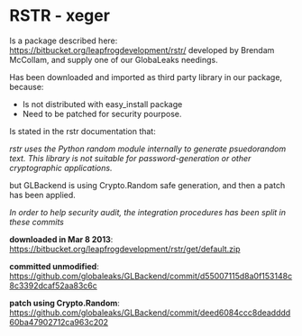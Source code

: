 # RSTR - xeger

Is a package described here: https://bitbucket.org/leapfrogdevelopment/rstr/ developed 
by Brendam McCollam, and supply one of our GlobaLeaks needings. 

Has been downloaded and imported as third party library in our package, because:

  * Is not distributed with easy\_install package
  * Need to be patched for security pourpose.

Is stated in the rstr documentation that:

*rstr uses the Python random module internally to generate psuedorandom text.
This library is not suitable for password-generation or other cryptographic applications.*

but GLBackend is using Crypto.Random safe generation, and then a patch has been applied. 


*In order to help security audit, the integration procedures has been split in these commits*

**downloaded in Mar 8 2013**: https://bitbucket.org/leapfrogdevelopment/rstr/get/default.zip

**committed unmodified**: https://github.com/globaleaks/GLBackend/commit/d55007115d8a0f153148c8c3392dcaf52aa83c6c

**patch using Crypto.Random**: https://github.com/globaleaks/GLBackend/commit/deed6084ccc8deadddd60ba47902712ca963c202
